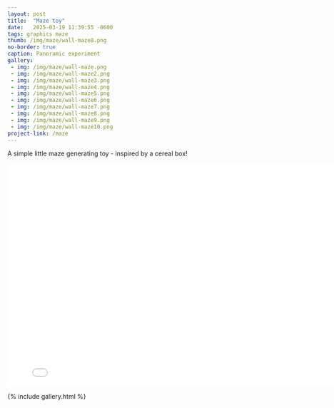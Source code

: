 ```yaml
---
layout: post
title:  "Maze toy"
date:   2025-03-19 11:39:55 -0600
tags: graphics maze
thumb: /img/maze/wall-maze8.png 
no-border: true
caption: Panoramic experiment
gallery:
 - img: /img/maze/wall-maze.png   
 - img: /img/maze/wall-maze2.png   
 - img: /img/maze/wall-maze3.png   
 - img: /img/maze/wall-maze4.png   
 - img: /img/maze/wall-maze5.png   
 - img: /img/maze/wall-maze6.png   
 - img: /img/maze/wall-maze7.png   
 - img: /img/maze/wall-maze8.png   
 - img: /img/maze/wall-maze9.png   
 - img: /img/maze/wall-maze10.png    
project-link: /maze
---
```

A simple little maze generating toy - inspired by a cereal box!

<iframe src="/lib/gfx2/?/experiments/maze/maze" width="800" height="500" style="border-style:none"></iframe>

{% include gallery.html %}